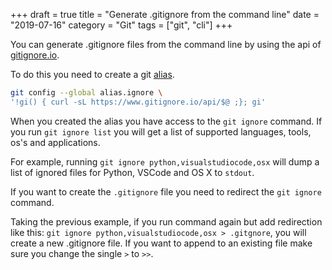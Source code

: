 +++
draft = true
title = "Generate .gitignore from the command line"
date = "2019-07-16"
category = "Git"
tags = ["git", "cli"]
+++

You can generate .gitignore files from the command line by using the api of [gitignore.io](https://gitignore.io/).

To do this you need to create a git [alias](https://git-scm.com/book/en/v2/Git-Basics-Git-Aliases).

```bash
git config --global alias.ignore \
'!gi() { curl -sL https://www.gitignore.io/api/$@ ;}; gi'
```

When you created the alias you have access to the `git ignore` command. If you run `git ignore list` you will get a list of supported languages, tools, os's and applications.

For example, running `git ignore python,visualstudiocode,osx` will dump a list of ignored files for Python, VSCode and OS X to `stdout`.

If you want to create the `.gitignore` file you need to redirect the `git ignore` command.

Taking the previous example, if you run command again but add redirection like this: `git ignore python,visualstudiocode,osx > .gitgnore`, you will create a new .gitignore file. If you want to append to an existing file make sure you change the single `>` to `>>`.
